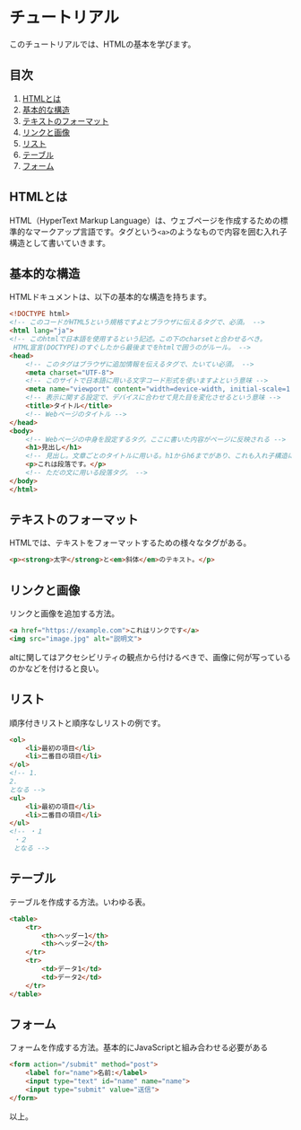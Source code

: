 # チュートリアル

このチュートリアルでは、HTMLの基本を学びます。

## 目次
1. [HTMLとは](#htmlとは)
2. [基本的な構造](#基本的な構造)
3. [テキストのフォーマット](#テキストのフォーマット)
4. [リンクと画像](#リンクと画像)
5. [リスト](#リスト)
6. [テーブル](#テーブル)
7. [フォーム](#フォーム)

## HTMLとは
HTML（HyperText Markup Language）は、ウェブページを作成するための標準的なマークアップ言語です。タグという```<a>```のようなもので内容を囲む入れ子構造として書いていきます。
## 基本的な構造
HTMLドキュメントは、以下の基本的な構造を持ちます。

```html
<!DOCTYPE html>
<!-- このコードがHTML5という規格ですよとブラウザに伝えるタグで、必須。 -->
<html lang="ja">
<!-- このhtmlで日本語を使用するという記述。この下のcharsetと合わせるべき。
 HTML宣言(DOCTYPE)のすぐしたから最後までをhtmlで囲うのがルール。 -->
<head>
    <!-- このタグはブラウザに追加情報を伝えるタグで、たいてい必須。 -->
    <meta charset="UTF-8">
    <!-- このサイトで日本語に用いる文字コード形式を使いますよという意味 -->
    <meta name="viewport" content="width=device-width, initial-scale=1.0">
    <!-- 表示に関する設定で、デバイスに合わせて見た目を変化させるという意味 -->
    <title>タイトル</title>
    <!-- Webページのタイトル -->
</head>
<body>
    <!-- Webページの中身を設定するタグ。ここに書いた内容がページに反映される -->
    <h1>見出し</h1>
    <!-- 見出し。文章ごとのタイトルに用いる。h1からh6までがあり、これも入れ子構造にして使うことにより美しく仕上がる。ただの文はpとbrを用いるべき。 -->
    <p>これは段落です。</p>
    <!-- ただの文に用いる段落タグ。 -->
</body>
</html>
```

## テキストのフォーマット
HTMLでは、テキストをフォーマットするための様々なタグがある。

```html
<p><strong>太字</strong>と<em>斜体</em>のテキスト。</p>
```

## リンクと画像
リンクと画像を追加する方法。

```html
<a href="https://example.com">これはリンクです</a>
<img src="image.jpg" alt="説明文">
```
altに関してはアクセシビリティの観点から付けるべきで、画像に何が写っているのかなどを付けると良い。
## リスト
順序付きリストと順序なしリストの例です。

```html
<ol>
    <li>最初の項目</li>
    <li>二番目の項目</li>
</ol>
<!-- 1. 
2.
となる -->
<ul>
    <li>最初の項目</li>
    <li>二番目の項目</li>
</ul>
<!-- ・１　
 ・２　
 となる -->
```

## テーブル
テーブルを作成する方法。いわゆる表。

```html
<table>
    <tr>
        <th>ヘッダー1</th>
        <th>ヘッダー2</th>
    </tr>
    <tr>
        <td>データ1</td>
        <td>データ2</td>
    </tr>
</table>
```

## フォーム
フォームを作成する方法。基本的にJavaScriptと組み合わせる必要がある

```html
<form action="/submit" method="post">
    <label for="name">名前:</label>
    <input type="text" id="name" name="name">
    <input type="submit" value="送信">
</form>
```

以上。
